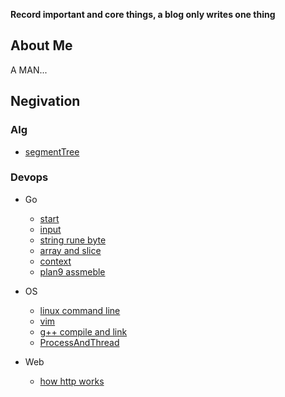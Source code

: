 **Record important and core things, a blog only writes one thing**


## About Me

A MAN...



## Negivation

### Alg

- [segmentTree](Alg/SegmentTree/segmentTree.html)

### Devops

- Go
  - [start](Devops/Go/start/start.html)
  - [input](Devops/Go/intput/input.html)
  - [string rune byte](Devops/Go/string_bytes_runes/goString.html)
  - [array and slice](Devops/Go/arrayAndSlice/arrayAndSlices.html)
  - [context](Devops/Go/context/context.html)
  - [plan9 assmeble](Devops/Go/plan9/plan9.html)

- OS
  - [linux command line](Devops/OS/linux命令行/linux_basical.html)
  - [vim](Devops/OS/Vim/PracticalVim.html)
  - [g++ compile and link](Devops/OS/g++编译与链接/g++.html)
  - [ProcessAndThread](Devops/OS/processAndThread/basical.html)

- Web
  - [how http works](Devops/Web/http_work/http.html)



